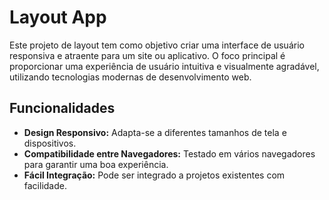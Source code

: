 # Layout App

Este projeto de layout tem como objetivo criar uma interface de usuário responsiva e atraente para um site ou aplicativo. O foco principal é proporcionar uma experiência de usuário intuitiva e visualmente agradável, utilizando tecnologias modernas de desenvolvimento web.

## Funcionalidades

- **Design Responsivo:** Adapta-se a diferentes tamanhos de tela e dispositivos.
- **Compatibilidade entre Navegadores:** Testado em vários navegadores para garantir uma boa experiência.
- **Fácil Integração:** Pode ser integrado a projetos existentes com facilidade.
